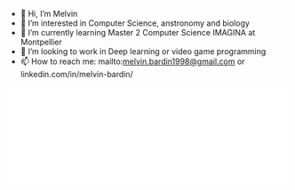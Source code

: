 - 👋 Hi, I’m Melvin
- 👀 I’m interested in Computer Science, anstronomy and biology 
- 🌱 I’m currently learning Master 2 Computer Science IMAGINA at Montpellier
- 💞️ I’m looking to work in Deep learning or video game programming 
- 📫 How to reach me: mailto:melvin.bardin1998@gmail.com or linkedin.com/in/melvin-bardin/

<!---
Kyrial/Kyrial is a ✨ special ✨ repository because its `README.md` (this file) appears on your GitHub profile.
You can click the Preview link to take a look at your changes.
--->

![GitHub metrics](https://github.com/Kyrial/Kyrial/blob/main/metrics.svg)
